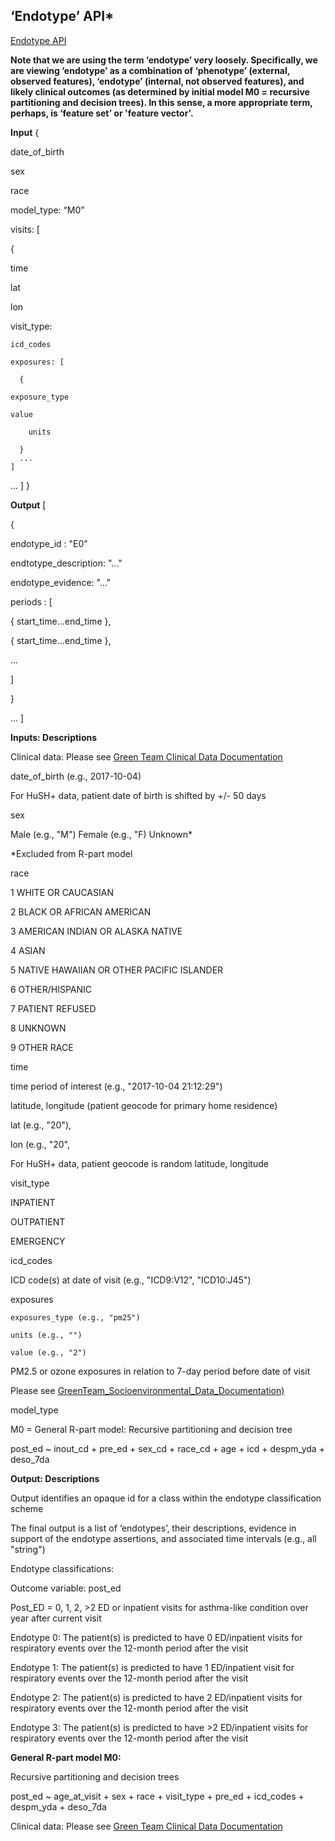 ## ‘Endotype’ API*

[Endotype API](http://translator.ncats.io)

**Note that we are using the term ‘endotype’ very loosely. Specifically, we are viewing ‘endotype’ as a combination of ‘phenotype’ (external, observed features), ‘endotype’ (internal, not observed features), and likely clinical outcomes (as determined by initial model M0 = recursive partitioning and decision trees). In this sense, a more appropriate term, perhaps, is ‘feature set’ or 'feature vector'.**

**Input**	{
 
 date_of_birth
 
 sex
 
 race

 model_type: “M0”
 
 visits: [
   
   {
   
   time
   
   lat
   
   lon
   
   visit_type:

    icd_codes

	exposures: [
      
      {
  	
	exposure_type
  	
	value
      
      	units

      }
      ...
    ]
   ...
 ]
}

**Output**	[

{


endotype_id       	: "E0"

endtotype_description: "..."
 
 endotype_evidence: "..."
 
 periods : [
 
 { start_time...end_time },
 
 { start_time...end_time },
 
 ...
 
 ]

}

...
]

**Inputs: Descriptions**

Clinical data: Please see [Green Team Clinical Data Documentation](https://github.com/NCATS-Tangerine/cq-notebooks/tree/master/Green_CQs/GreenTeam_Clinical_Data_Documentation)

date_of_birth (e.g., 2017-10-04)

For HuSH+ data, patient date of birth is shifted by +/- 50 days

sex

Male (e.g., "M")
Female (e.g., "F)
Unknown*

*Excluded from R-part model

race

1 WHITE OR CAUCASIAN

2 BLACK OR AFRICAN AMERICAN

3 AMERICAN INDIAN OR ALASKA NATIVE

4 ASIAN

5 NATIVE HAWAIIAN OR OTHER PACIFIC ISLANDER

6 OTHER/HISPANIC

7 PATIENT REFUSED

8 UNKNOWN

9 OTHER RACE

time

time period of interest (e.g., "2017-10-04 21:12:29")

latitude, longitude (patient geocode for primary home residence)

lat (e.g., "20"),

lon (e.g., "20",

For HuSH+ data, patient geocode is random latitude, longitude

visit_type

INPATIENT

OUTPATIENT

EMERGENCY

icd_codes

ICD code(s) at date of visit (e.g., "ICD9:V12", "ICD10:J45")

exposures
	
	exposures_type (e.g., "pm25")
	
	units (e.g., "")
	
	value (e.g., "2")

PM2.5 or ozone exposures in relation to 7-day period before date of visit

Please see [GreenTeam_Socioenvironmental_Data_Documentation)](https://github.com/NCATS-Tangerine/cq-notebooks/tree/master/Green_CQs/GreenTeam_Socioenvironmental_Data_Documentation)

model_type

M0 = General R-part model: Recursive partitioning and decision tree

post_ed ~ inout_cd + pre_ed + sex_cd + race_cd + age + icd + despm_yda + deso_7da

**Output: Descriptions**

Output identifies an opaque id for a class within the endotype classification scheme

The final output is a list of ‘endotypes’, their descriptions, evidence in support of the endotype assertions, and associated time intervals (e.g., all "string")

Endotype classifications:

Outcome variable: post_ed

Post_ED = 0, 1, 2, >2 ED or inpatient visits for asthma-like condition over year after current visit

Endotype 0: The patient(s) is predicted to have 0 ED/inpatient visits for respiratory events over the 12-month period after the visit

Endotype 1: The patient(s) is predicted to have 1 ED/inpatient visit for respiratory events over the 12-month period after the visit

Endotype 2: The patient(s) is predicted to have 2 ED/inpatient visits for respiratory events over the 12-month period after the visit

Endotype 3: The patient(s) is predicted to have >2 ED/inpatient visits for respiratory events over the 12-month period after the visit

**General R-part model M0:**

Recursive partitioning and decision trees

post_ed ~ age_at_visit + sex + race + visit_type + pre_ed + icd_codes + despm_yda + deso_7da

Clinical data: Please see [Green Team Clinical Data Documentation](https://github.com/NCATS-Tangerine/cq-notebooks/tree/master/Green_CQs/GreenTeam_Clinical_Data_Documentation)

